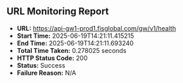 ## URL Monitoring Report

- **URL:** https://api-gw1-prod1.fisglobal.com/gw/v1/health
- **Start Time:** 2025-06-19T14:21:11.415215
- **End Time:** 2025-06-19T14:21:11.693240
- **Total Time Taken:** 0.278025 seconds
- **HTTP Status Code:** 200
- **Status:** Success
- **Failure Reason:** N/A
